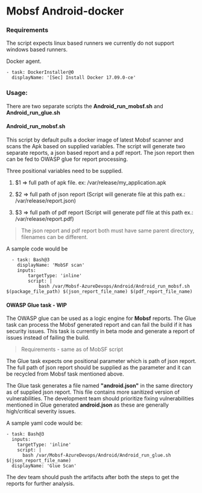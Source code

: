 # Mobsf Android-docker

### Requirements

The script expects linux based runners we currently do not support windows based runners.

Docker agent.

    - task: DockerInstaller@0
      displayName: '[Sec] Install Docker 17.09.0-ce'

### Usage:
There are two separate scripts the __Android_run_mobsf.sh__ and __Android_run_glue.sh__

#### Android_run_mobsf.sh
This script by default pulls a docker image of latest Mobsf scanner and scans the Apk based on supplied variables. The script will generate two separate reports, a json based report and a pdf report. The json report then can be fed to OWASP glue for report processing.

Three positional variables need to be supplied.
1. $1 => full path of apk file. ex: /var/release/my_application.apk
2. $2 => full path of json report (Script will generate file at this path ex.: /var/release/report.json)

3. $3 => full path of pdf report (Script will generate pdf file at this path ex.: /var/release/report.pdf)

> The json report and pdf report both must have same parent directory, filenames can be different.

A sample code would be

      - task: Bash@3
        displayName: 'MobSF scan'
        inputs:
            targetType: 'inline'
            script: |
                bash /var/Mobsf-AzureDevops/Android/Android_run_mobsf.sh $(package_file_path) $(json_report_file_name) $(pdf_report_file_name)


#### OWASP Glue task - WIP
The OWASP glue can be used as a logic engine for **Mobsf** reports. The Glue task can process the Mobsf generated report and can fail the build if it has security issues. This task is currently in beta mode and generate a report of issues instead of failing the build.

> Requirements - same as of MobSF script

The Glue task expects one positional parameter which is path of json report. The full path of json report should be supplied as the parameter and it can be recycled from Mobsf task mentioned above.

The Glue task generates a file named **"android.json"** in the same directory as of supplied json report. This file contains more sanitized version of vulnerabilities. The development team should prioritize fixing vulnerabilities mentioned in Glue generated **android.json** as these are generally high/critical severity issues.

A sample yaml code would be:

    - task: Bash@3
      inputs:
        targetType: 'inline'
        script: |
          bash /var/Mobsf-AzureDevops/Android/Android_run_glue.sh $(json_report_file_name)
      displayName: 'Glue Scan'

The dev team should push the artifacts after both the steps to get the reports for further analysis.


